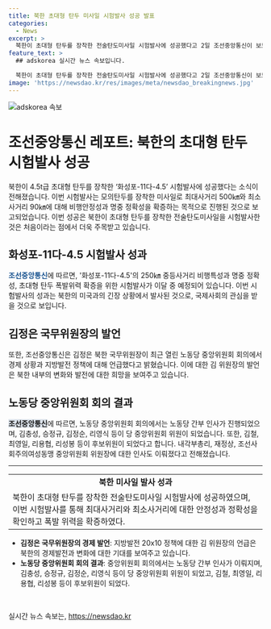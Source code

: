 ```yaml
---
title: 북한 초대형 탄두 미사일 시험발사 성공 발표
categories:
  - News
excerpt: >
  북한이 초대형 탄두를 장착한 전술탄도미사일 시험발사에 성공했다고 2일 조선중앙통신이 보도했다. 이번 시험발사는 화성포-11다-4.5의 폭발위력을 확인하는 것으로, 최대사거리 500㎞와 최소사거리 90㎞를 실험했다. 이로써 북한은 초대형 탄두를 장착한 전술탄도미사일의 시험발사에 성공했다는 것으로, 또한 새로운 화성포-11다-4.5의 시험발사가 이달 중 예정되어 있음을 밝혔다. 김정은 북한 국무위원장은 최근 전원회의에서 경제 성과에 대한 만족을 표현하며, 지방발전 20×10 정책도 계획대로 추진 중이라고 설명했다.
feature_text: >
  ## adskorea 실시간 뉴스 속보입니다.

  북한이 초대형 탄두를 장착한 전술탄도미사일 시험발사에 성공했다고 2일 조선중앙통신이 보도했다. 이번 시험발사는 화성포-11다-4.5의 폭발위력을 확인하는 것으로, 최대사거리 500㎞와 최소사거리 90㎞를 실험했다. 이로써 북한은 초대형 탄두를 장착한 전술탄도미사일의 시험발사에 성공했다는 것으로, 또한 새로운 화성포-11다-4.5의 시험발사가 이달 중 예정되어 있음을 밝혔다. 김정은 북한 국무위원장은 최근 전원회의에서 경제 성과에 대한 만족을 표현하며, 지방발전 20×10 정책도 계획대로 추진 중이라고 설명했다.
image: 'https://newsdao.kr/res/images/meta/newsdao_breakingnews.jpg'
---
```


<p><img src="https://newsdao.kr/res/images/meta/newsdao_breakingnews.jpg" alt="adskorea 속보" /></p>

<h1>조선중앙통신 레포트: 북한의 초대형 탄두 시험발사 성공</h1>

<p data-ke-size="size16">북한이 4.5t급 초대형 탄두를 장착한 ‘화성포-11다-4.5’ 시험발사에 성공했다는 소식이 전해졌습니다. 이번 시험발사는 모의탄두를 장착한 미사일로 최대사거리 500㎞와 최소사거리 90㎞에 대해 비행안정성과 명중 정확성을 확증하는 목적으로 진행된 것으로 보고되었습니다. 이번 성공은 북한이 초대형 탄두를 장착한 전술탄도미사일을 시험발사한 것은 처음이라는 점에서 더욱 주목받고 있습니다.</p>

<h2 data-ke-size="size26">화성포-11다-4.5 시험발사 성과</h2>

<p data-ke-size="size16"><b><span style="color: #1a5490;">조선중앙통신</span></b>에 따르면, '화성포-11다-4.5'의 250㎞ 중등사거리 비행특성과 명중 정확성, 초대형 탄두 폭발위력 확증을 위한 시험발사가 이달 중 예정되어 있습니다. 이번 시험발사의 성과는 북한의 미국과의 긴장 상황에서 발사된 것으로, 국제사회의 관심을 받을 것으로 보입니다.</p>

<h2 data-ke-size="size26">김정은 국무위원장의 발언</h2>

<p data-ke-size="size16">또한, 조선중앙통신은 김정은 북한 국무위원장이 최근 열린 노동당 중앙위원회 회의에서 경제 상황과 지방발전 정책에 대해 언급했다고 밝혔습니다. 이에 대한 김 위원장의 발언은 북한 내부의 변화와 발전에 대한 희망을 보여주고 있습니다.</p>

<h2 data-ke-size="size26">노동당 중앙위원회 회의 결과</h2>

<p data-ke-size="size16"><b><span style="background-color: #21538527;">조선중앙통신</span></b>에 따르면, 노동당 중앙위원회 회의에서는 노동당 간부 인사가 진행되었으며, 김충성, 승정규, 김정순, 리영식 등이 당 중앙위원회 위원이 되었습니다. 또한, 김철, 최영일, 리용협, 리성봉 등이 후보위원이 되었다고 합니다. 내각부총리, 재정상, 조선사회주의여성동맹 중앙위원회 위원장에 대한 인사도 이뤄졌다고 전해졌습니다.</p>

<hr>

<table>
  <tr>
    <td style="text-align: center; height: 17px;"><b>북한 미사일 발사 성과</b></td>
  </tr>
  <tr>
    <td>북한이 초대형 탄두를 장착한 전술탄도미사일 시험발사에 성공하였으며, 이번 시험발사를 통해 최대사거리와 최소사거리에 대한 안정성과 정확성을 확인하고 폭발 위력을 확증하였다.</td>
  </tr>
</table>

<ul>
  <li><b>김정은 국무위원장의 경제 발언</b>: 지방발전 20x10 정책에 대한 김 위원장의 언급은 북한의 경제발전과 변화에 대한 기대를 보여주고 있습니다.</li>
  <li><b>노동당 중앙위원회 회의 결과</b>: 중앙위원회 회의에서는 노동당 간부 인사가 이뤄지며, 김충성, 승정규, 김정순, 리영식 등이 당 중앙위원회 위원이 되었고, 김철, 최영일, 리용협, 리성봉 등이 후보위원이 되었다.</li>
</ul>

<p data-ke-size="size16">&nbsp;</p>
실시간 뉴스 속보는, <a href="https://newsdao.kr" rel="dofollow">https://newsdao.kr</a>


